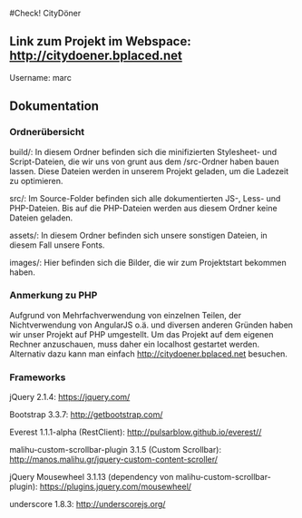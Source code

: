 #Check! CityDöner

## Link zum Projekt im Webspace: http://citydoener.bplaced.net
Username: marc


## Dokumentation
### Ordnerübersicht
build/: In diesem Ordner befinden sich die minifizierten Stylesheet- und Script-Dateien, die wir uns von grunt aus dem /src-Ordner haben bauen lassen. Diese Dateien werden in unserem Projekt geladen, um die Ladezeit zu optimieren. 

src/: Im Source-Folder befinden sich alle dokumentierten JS-, Less- und PHP-Dateien. Bis auf die PHP-Dateien werden aus diesem Ordner keine Dateien geladen.

assets/: In diesem Ordner befinden sich unsere sonstigen Dateien, in diesem Fall unsere Fonts.

images/: Hier befinden sich die Bilder, die wir zum Projektstart bekommen haben.

### Anmerkung zu PHP
Aufgrund von Mehrfachverwendung von einzelnen Teilen, der Nichtverwendung von AngularJS o.ä. und diversen anderen Gründen haben wir unser Projekt auf PHP umgestellt. Um das Projekt auf dem eigenen Rechner anzuschauen, muss daher ein localhost gestartet werden. Alternativ dazu kann man einfach http://citydoener.bplaced.net besuchen.

### Frameworks
jQuery 2.1.4: https://jquery.com/

Bootstrap 3.3.7: http://getbootstrap.com/

Everest 1.1.1-alpha (RestClient): http://pulsarblow.github.io/everest//

malihu-custom-scrollbar-plugin 3.1.5 (Custom Scrollbar): http://manos.malihu.gr/jquery-custom-content-scroller/

jQuery Mousewheel 3.1.13 (dependency von malihu-custom-scrollbar-plugin): https://plugins.jquery.com/mousewheel/

underscore 1.8.3: http://underscorejs.org/